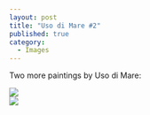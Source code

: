 ```yaml
---
layout: post
title: "Uso di Mare #2"
published: true
category:
  - Images
---
```

<p>Two more paintings by Uso di Mare:</p>

<a href="http://picasaweb.google.com/olifante.pics/UsoDiMare/photo?authkey=HJWgfHVBrNk#5154663019295687570"><img src="http://lh4.google.com/olifante.pics/R4kKtJn2Q5I/AAAAAAAAAME/0v71snZxWm4/s400/usodimare2.png" /></a>
<br/>
<a href="http://picasaweb.google.com/olifante.pics/UsoDiMare/photo?authkey=HJWgfHVBrNk#5154663182504444834"><img src="http://lh6.google.com/olifante.pics/R4kK2pn2Q6I/AAAAAAAAAMM/MYIKZmYvf-o/s400/usodimare3.png" /></a>

